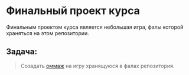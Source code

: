 # Финальный проект курса
  Финальным проектом курса является небольшая игра, фалы которой храняться на этом репозитории.

## Задача:
> Созадать [оммаж](https://ru.wikipedia.org/wiki/%D0%9E%D0%BC%D0%BC%D0%B0%D0%B6_(%D0%B8%D1%81%D0%BA%D1%83%D1%81%D1%81%D1%82%D0%B2%D0%BE)) на игру хранящуюся в фалах репозитория.
